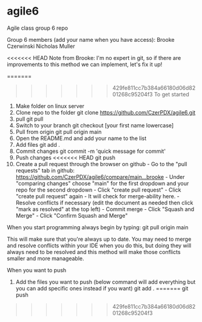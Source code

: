 # agile6
Agile class group 6 repo

Group 6 members (add your name when you have access):
Brooke Czerwinski
Nicholas Muller


<<<<<<< HEAD
Note from Brooke: I'm no expert in git, so if there are improvements to this method we can implement, let's fix it up!

=======
>>>>>>> 429fe811cc7b384a66180d06d8201268c95204f3
To get started
1. Make folder on linux server
2. Clone repo to the folder
        git clone https://github.com/CzerPDX/agile6.git
3. pull
        git pull
4. Switch to your branch
        git checkout [your first name lowercase]
5. Pull from origin
        git pull origin main
6. Open the README.md and add your name to the list
7. Add files
        git add .
7. Commit changes
        git commit -m 'quick message for commit'
8. Push changes
<<<<<<< HEAD
        git push
9. Create a pull request through the browser on github
        - Go to the "pull requests" tab in github: https://github.com/CzerPDX/agile6/compare/main...brooke
        - Under "comparing changes" choose "main" for the first dropdown and your repo for the second dropdown
        - Click "create pull request"
        - Click "create pull request" again
        - It will check for merge-ability here.
              - Resolve conflicts if necessary (edit the document as needed then click "mark as resolved" at the top left)
              - Commit merge
        - Click "Squash and Merge"
        - Click "Confirm Squash and Merge"


When you start programming always begin by typing:
        git pull origin main

This will make sure that you're always up to date. You may need to merge and resolve conflicts within your IDE when you do this, but doing they will always need to be resolved and this method will make those conflicts smaller and more manageable.

When you want to push
1. Add the files you want to push (below command will add everything but you can add specific ones instead if you want)
        git add . 
=======
        git push
>>>>>>> 429fe811cc7b384a66180d06d8201268c95204f3
